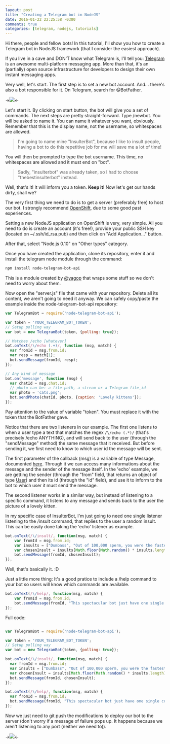 ```yaml
---
layout: post
title: "Creating a Telegram bot in NodeJS"
date: 2016-01-22 22:25:58 -0300
comments: true
categories: [telegram, nodejs, tutorials] 
---
```

Hi there, people and fellow bots! In this tutorial, I'll show you how to create a Telegram bot in NodeJS framework (that I consider the easiest approach). 

If you live in a cave and DON'T know what Telegram is, I'll tell you: [Telegram](https://telegram.org/) is an awesome multi-platform messaging app. More than that, it's an (partially) open source infrastructure for developers to design their own instant messaging apps.

<!-- more -->
Very well, let's start. The first step is to set a new bot account. And... there's also a bot responsible for it. On Telegram, search for @BotFather.


->![](/images/posts/telegram1.png)<-

Let's start it. By clicking on start button, the bot will give you a set of commands. The next steps are pretty straight-forward. Type /newbot. You will be asked to name it. You can name it whatever you want, obviously. Remember that this is the display name, not the username, so whitespaces are allowed.

> I'm going to name mine "InsulterBot", because I like to insult people, having a bot to do this repetitive job for me will save me a lot of time!

You will then be prompted to type the bot username. This time, no whitespaces are allowed and it must end on "bot". 

> Sadly, "insulterbot" was already taken, so I had to choose "thebestinsulterbot" instead. 

Well, that's it! It will inform you a token. **Keep it**! Now let's get our hands dirty, shall we?

The very first thing we need to do is to get a server (preferably free) to host our bot. I strongly recommend [OpenShift](https://www.openshift.com/), due to some good past experiences. 

Setting a new NodeJS application on OpenShift is very, very simple. All you need to do is create an account (it's free!), provide your public SSH key (located on ~/.ssh/id_rsa.pub) and then click on "Add Application..." button. 

After that, select "Node.js 0.10" on "Other types" category.

Once you have created the application, clone its repository, enter it and install the telegram node module through the command:

``` Bash 
npm install node-telegram-bot-api
```

This is a module created by [@yagop](https://github.com/yagop/node-telegram-bot-api) that wraps some stuff so we don't need to worry about them.

Now open the "server.js" file that came with your repository. Delete all its content, we aren't going to need it anyway. We can safely copy/paste the example inside the node-telegram-bot-api repository:

``` Javascript server.js
var TelegramBot = require('node-telegram-bot-api');

var token = 'YOUR_TELEGRAM_BOT_TOKEN';
// Setup polling way
var bot = new TelegramBot(token, {polling: true});

// Matches /echo [whatever]
bot.onText(/\/echo (.+)/, function (msg, match) {
  var fromId = msg.from.id;
  var resp = match[1];
  bot.sendMessage(fromId, resp);
});

// Any kind of message
bot.on('message', function (msg) {
  var chatId = msg.chat.id;
  // photo can be: a file path, a stream or a Telegram file_id
  var photo = 'cats.png';
  bot.sendPhoto(chatId, photo, {caption: 'Lovely kittens'});
});
``` 

Pay attention to the value of variable "token". You must replace it with the token that the BotFather gave.

Notice that there are two listeners in our example. The first one listens to when a user type a text that matches the regex ```/\/echo (.*)/``` (that's precisely /echo ANYTHING), and will send back to the user (through the "sendMessage" method) the same message that it received. But before sending it, we first need to know to which user id the message will be sent. 

The first parameter of the callback (msg) is a variable of type Message, documented [here](https://core.telegram.org/bots/api#message). Through it we can access many informations about the message and the sender of the message itself. In the 'echo' example, we are getting the sender (through the "from" field, that returns an object of type [User](https://core.telegram.org/bots/api#user)) and then its id (through the "id" field), and use it to inform to the bot to which user it must send the message. 

The second listener works in a similar way, but instead of listening to a specific command, it listens to any message and sends back to the user the picture of a lovely kitten.

In my specific case of InsulterBot, I'm just going to need one single listener listening to the /insult command, that replies to the user a random insult. This can be easily done taking the 'echo' listener as example.

``` Javascript server.js
bot.onText(/\/insult/, function(msg, match) {
	var fromId = msg.from.id;
	var insults = ["Dumbass", "Out of 100,000 sperm, you were the fastest?", "Look, you aint funny. Your life is just a joke."];
	var chosenInsult = insults[Math.floor(Math.random() * insults.length)];
	bot.sendMessage(fromId, chosenInsult);
});
```

Well, that's basically it. :D 

Just a little more thing: It's a good pratice to include a /help command to your bot so users will know which commands are available.

``` Javascript server.js
bot.onText(/\/help/, function(msg, match) {
	var fromId = msg.from.id;
	bot.sendMessage(fromId, "This spectacular bot just have one single command.\n/insult - Insult you.");
});
```

Full code:
``` Javascript server.js

var TelegramBot = require('node-telegram-bot-api');

var token = 'YOUR_TELEGRAM_BOT_TOKEN';
// Setup polling way
var bot = new TelegramBot(token, {polling: true});

bot.onText(/\/insult/, function(msg, match) {
  var fromId = msg.from.id;
  var insults = ["Dumbass", "Out of 100,000 sperm, you were the fastest?", "Look, you aint funny. Your life is just a joke."];
  var chosenInsult = insults[Math.floor(Math.random() * insults.length)];
  bot.sendMessage(fromId, chosenInsult);
});

bot.onText(/\/help/, function(msg, match) {
  var fromId = msg.from.id;
  bot.sendMessage(fromId, "This spectacular bot just have one single command.\n/insult - Insult you.");
});
```

Now we just need to git push the modifications to deploy our bot to the server (don't worry if a message of failure pops up. It happens because we aren't listening to any port (neither we need to)).

->![](/images/posts/telegram3.png)<-
